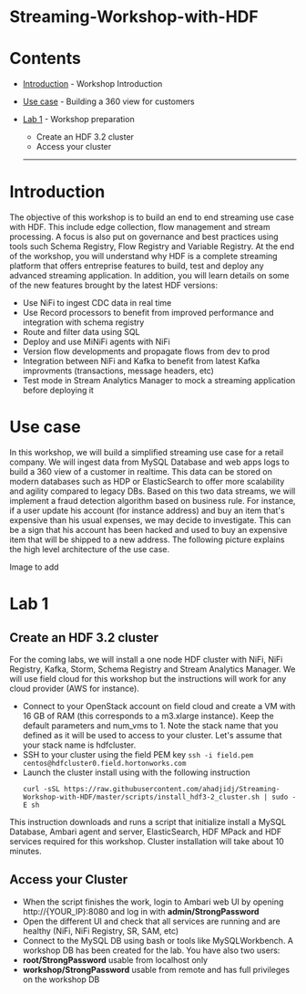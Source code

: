 # Streaming-Workshop-with-HDF

# Contents
- [Introduction](#introduction) - Workshop Introduction
- [Use case](#use-case) - Building a 360 view for customers
- [Lab 1](#lab-1) - Workshop preparation
  - Create an HDF 3.2 cluster
  - Access your cluster

  
  ---------------
# Introduction

The objective of this workshop is to build an end to end streaming use case with HDF. This include edge collection, flow management and stream processing. A focus is also put on governance and best practices using tools such Schema Registry, Flow Registry and Variable Registry. At the end of the workshop, you will understand why HDF is a complete streaming platform that offers entreprise features to build, test and deploy any advanced streaming application. In addition, you will learn details on some of the new features brought by the latest HDF versions:
- Use NiFi to ingest CDC data in real time
- Use Record processors to benefit from improved performance and integration with schema registry
- Route and filter data using SQL
- Deploy and use MiNiFi agents with NiFi
- Version flow developments and propagate flows from dev to prod
- Integration between NiFi and Kafka to benefit from latest Kafka improvments (transactions, message headers, etc)
- Test mode in Stream Analytics Manager to mock a streaming application before deploying it

# Use case

In this workshop, we will build a simplified streaming use case for a retail company. We will ingest data from MySQL Database and web apps logs to build a 360 view of a customer in realtime. This data can be stored on modern databases such as HDP or ElasticSearch to offer more scalability and agility compared to legacy DBs. Based on this two data streams, we will implement a fraud detection algorithm based on business rule. For instance, if a user update his account (for instance address) and buy an item that's expensive than his usual expenses, we may decide to investigate. This can be a sign that his account has been hacked and used to buy an expensive item that will be shipped to a new address. The following picture explains the high level architecture of the use case.

Image to add

# Lab 1

## Create an HDF 3.2 cluster

For the coming labs, we will install a one node HDF cluster with NiFi, NiFi Registry, Kafka, Storm, Schema Registry and Stream Analytics Manager. We will use field cloud for this workshop but the instructions will work for any cloud provider (AWS for instance).

- Connect to your OpenStack account on field cloud and create a VM with 16 GB of RAM (this corresponds to a m3.xlarge instance). Keep the default parameters and num_vms to 1. Note the stack name that you defined as it will be used to access to your cluster. Let's assume that your stack name is hdfcluster.
- SSH to your cluster using the field PEM key ``` ssh -i field.pem centos@hdfcluster0.field.hortonworks.com ```
- Launch the cluster install using with the following instruction
  ```
  curl -sSL https://raw.githubusercontent.com/ahadjidj/Streaming-Workshop-with-HDF/master/scripts/install_hdf3-2_cluster.sh | sudo -E sh
  ```
This instruction downloads and runs a script that initialize install a MySQL Database, Ambari agent and server, ElasticSearch, HDF MPack and HDF services required for this workshop. Cluster installation will take about 10 minutes.

## Access your Cluster

- When the script finishes the work, login to Ambari web UI by opening http://{YOUR_IP}:8080 and log in with **admin/StrongPassword**
- Open the different UI and check that all services are running and are healthy (NiFi, NiFi Registry, SR, SAM, etc)
- Connect to the MySQL DB using bash or tools like MySQLWorkbench. A workshop DB has been created for the lab. You have also two users:
 - **root/StrongPassword** usable from localhost only
 - **workshop/StrongPassword** usable from remote and has full privileges on the workshop DB 
